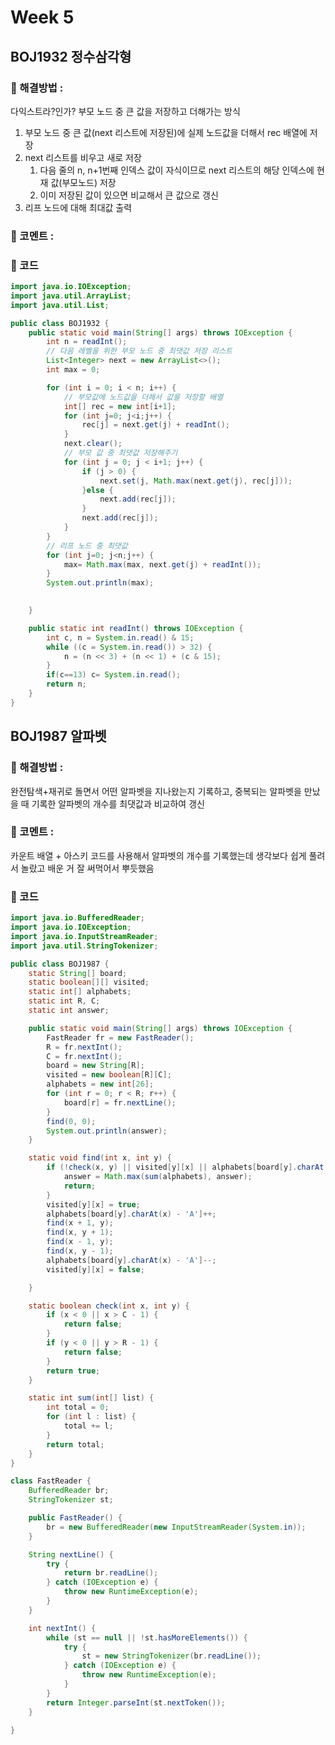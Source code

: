 # Week 5

## BOJ1932 정수삼각형

### 🎈 해결방법 :
다익스트라?인가? 부모 노드 중 큰 값을 저장하고 더해가는 방식
1. 부모 노드 중 큰 값(next 리스트에 저장된)에 실제 노드값을 더해서 rec 배열에 저장
2. next 리스트를 비우고 새로 저장
    1. 다음 줄의 n, n+1번째 인덱스 값이 자식이므로 next 리스트의 해당 인덱스에 현재 값(부모노드) 저장
    2. 이미 저장된 값이 있으면 비교해서 큰 값으로 갱신
3. 리프 노드에 대해 최대값 출력

### 💬 코멘트 :


### 📄 코드
```java
import java.io.IOException;
import java.util.ArrayList;
import java.util.List;

public class BOJ1932 {
	public static void main(String[] args) throws IOException {
		int n = readInt();
        // 다음 레벨을 위한 부모 노드 중 최댓값 저장 리스트
		List<Integer> next = new ArrayList<>();
		int max = 0;

		for (int i = 0; i < n; i++) {
            // 부모값에 노드값을 더해서 값을 저장할 배열
			int[] rec = new int[i+1];
			for (int j=0; j<i;j++) {		
				rec[j] = next.get(j) + readInt();
			}
			next.clear();
            // 부모 값 중 최댓값 저장해주기
			for (int j = 0; j < i+1; j++) {
				if (j > 0) {
					next.set(j, Math.max(next.get(j), rec[j]));
				}else {
					next.add(rec[j]);
				}
				next.add(rec[j]);
			}
		}
        // 리프 노드 중 최댓값
		for (int j=0; j<n;j++) {		
			max= Math.max(max, next.get(j) + readInt());
		}
		System.out.println(max);
		

	}

	public static int readInt() throws IOException {
		int c, n = System.in.read() & 15;
		while ((c = System.in.read()) > 32) {
			n = (n << 3) + (n << 1) + (c & 15);
		}
		if(c==13) c= System.in.read();
		return n;
	}
}

```

## BOJ1987 알파벳

### 🎈 해결방법 :
완전탐색+재귀로 돌면서 어떤 알파벳을 지나왔는지 기록하고, 중복되는 알파벳을 만났을 때 기록한 알파벳의 개수를 최댓값과 비교하여 갱신

### 💬 코멘트 :
카운트 배열 + 아스키 코드를 사용해서 알파벳의 개수를 기록했는데 생각보다 쉽게 풀려서 놀랐고 배운 거 잘 써먹어서 뿌듯했음

### 📄 코드
```java
import java.io.BufferedReader;
import java.io.IOException;
import java.io.InputStreamReader;
import java.util.StringTokenizer;

public class BOJ1987 {
	static String[] board;
	static boolean[][] visited;
	static int[] alphabets;
	static int R, C;
	static int answer;

	public static void main(String[] args) throws IOException {
		FastReader fr = new FastReader();
		R = fr.nextInt();
		C = fr.nextInt();
		board = new String[R];
		visited = new boolean[R][C];
		alphabets = new int[26];
		for (int r = 0; r < R; r++) {
			board[r] = fr.nextLine();
		}
		find(0, 0);
		System.out.println(answer);
	}

	static void find(int x, int y) {
		if (!check(x, y) || visited[y][x] || alphabets[board[y].charAt(x) - 'A'] > 0) {
			answer = Math.max(sum(alphabets), answer);
			return;
		}
		visited[y][x] = true;
		alphabets[board[y].charAt(x) - 'A']++;
		find(x + 1, y);
		find(x, y + 1);
		find(x - 1, y);
		find(x, y - 1);
		alphabets[board[y].charAt(x) - 'A']--;
		visited[y][x] = false;

	}

	static boolean check(int x, int y) {
		if (x < 0 || x > C - 1) {
			return false;
		}
		if (y < 0 || y > R - 1) {
			return false;
		}
		return true;
	}

	static int sum(int[] list) {
		int total = 0;
		for (int l : list) {
			total += l;
		}
		return total;
	}
}

class FastReader {
	BufferedReader br;
	StringTokenizer st;

	public FastReader() {
		br = new BufferedReader(new InputStreamReader(System.in));
	}

	String nextLine() {
		try {
			return br.readLine();
		} catch (IOException e) {
			throw new RuntimeException(e);
		}
	}

	int nextInt() {
		while (st == null || !st.hasMoreElements()) {
			try {
				st = new StringTokenizer(br.readLine());
			} catch (IOException e) {
				throw new RuntimeException(e);
			}
		}
		return Integer.parseInt(st.nextToken());
	}

}
```